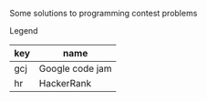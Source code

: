 Some solutions to programming contest problems

Legend


key      | name
---------|--------------------------
gcj      | Google code jam
hr       | HackerRank
